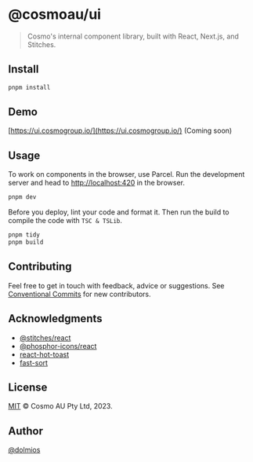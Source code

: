 # @cosmoau/ui

> Cosmo's internal component library, built with React, Next.js, and Stitches.

## Install

```sh
pnpm install
```

## Demo

[https://ui.cosmogroup.io/](https://ui.cosmogroup.io/) (Coming soon)

## Usage

To work on components in the browser, use Parcel. Run the development server and head to [http://localhost:420](http://localhost:420) in the browser.

```sh
pnpm dev
```

Before you deploy, lint your code and format it. Then run the build to compile the code with `TSC & TSLib`.

```sh
pnpm tidy
pnpm build
```

## Contributing

Feel free to get in touch with feedback, advice or suggestions. See [Conventional Commits](https://gist.github.com/dolmios/0e33c579a500d87fc6f44df6cde97259) for new contributors.

## Acknowledgments

- [@stitches/react](https://github.com/stitchesjs/stitches)
- [@phosphor-icons/react](https://github.com/phosphor-icons/react)
- [react-hot-toast](https://github.com/timolins/react-hot-toast)
- [fast-sort](https://github.com/snovakovic/fast-sort)

## License

[MIT](https://github.com/cosmoau/ui/blob/main/LICENSE.md) © Cosmo AU Pty Ltd, 2023.

## Author
[@dolmios](https://github.com/dolmios)
